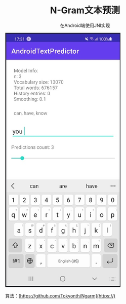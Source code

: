 <h1 align="center">N-Gram文本预测</h1>

<p align="center">在Android端使用JNI实现</p>

![screenshot](screenshot/1.jpg)

算法：[https://github.com/Tokyonth/Ngarm](https://)
